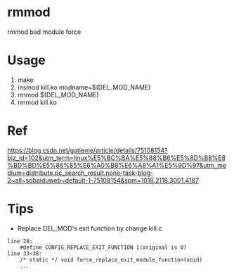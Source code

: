 # rmmod
rmmod bad module force

# Usage
1. make
2. insmod kill.ko modname=$(DEL_MOD_NAME)
3. rmmod $(DEL_MOD_NAME)
4. rmmod kill.ko

# Ref
https://blog.csdn.net/gatieme/article/details/75108154?biz_id=102&utm_term=linux%E5%BC%BA%E5%88%B6%E5%8D%B8%E8%BD%BD%E5%86%85%E6%A0%B8%E6%A8%A1%E5%9D%97&utm_medium=distribute.pc_search_result.none-task-blog-2~all~sobaiduweb~default-1-75108154&spm=1018.2118.3001.4187

# Tips
- Replace DEL_MOD's exit function by change kill.c
```angular2html
line 28: 
	#define CONFIG_REPLACE_EXIT_FUNCTION 1(original is 0)
line 33~38:
	/* static */ void force_replace_exit_module_function(void)						
	...
```
